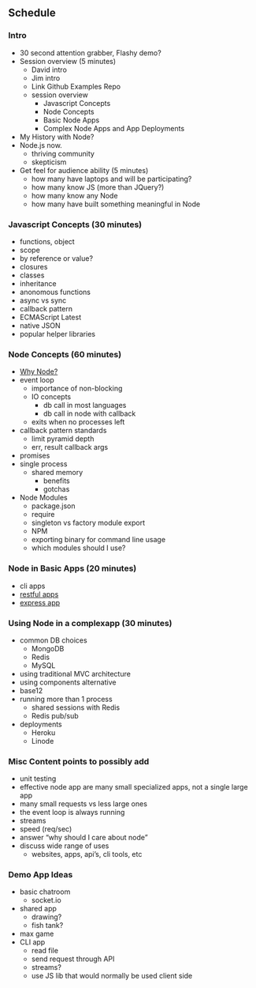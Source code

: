 ## Schedule

### Intro

  * 30 second attention grabber, Flashy demo?
  * Session overview (5 minutes)
    * David intro
    * Jim intro
    * Link Github Examples Repo
    * session overview
      * Javascript Concepts
      * Node Concepts
      * Basic Node Apps
      * Complex Node Apps and App Deployments
  * My History with Node?
  * Node.js now.
    * thriving community
    * skepticism
  * Get feel for audience ability (5 minutes)
    * how many have laptops and will be participating?
    * how many know JS (more than JQuery?)
    * how many know any Node
    * how many have built something meaningful in Node

### Javascript Concepts (30 minutes)
  * functions, object
  * scope
  * by reference or value?
  * closures
  * classes
  * inheritance
  * anonomous functions
  * async vs sync
  * callback pattern
  * ECMAScript Latest
  * native JSON
  * popular helper libraries

### Node Concepts (60 minutes)
  * [Why Node?](http://nodejs.org/about/)
  * event loop
    * importance of non-blocking
    * IO concepts
      * db call in most languages
      * db call in node with callback
    * exits when no processes left
  * callback pattern standards
    * limit pyramid depth
    * err, result callback args
  * promises
  * single process
    * shared memory
      * benefits
      * gotchas
  * Node Modules
    * package.json
    * require
    * singleton vs factory module export
    * NPM
    * exporting binary for command line usage
    * which modules should I use?

### Node in Basic Apps (20 minutes)
  * cli apps
  * [restful apps](https://github.com/skookum/restful)
  * [express app](http://expressjs.com/)

### Using Node in a complexapp (30 minutes)
  * common DB choices
    * MongoDB
    * Redis
    * MySQL
  * using traditional MVC architecture
  * using components alternative
  * base12
  * running more than 1 process
    * shared sessions with Redis
    * Redis pub/sub
  * deployments
    * Heroku
    * Linode




### Misc Content points to possibly add
  * unit testing
  * effective node app are many small specialized apps, not a single large app
  * many small requests vs less large ones
  * the event loop is always running
  * streams
  * speed (req/sec)
  * answer “why should I care about node”
  * discuss wide range of uses
    * websites, apps, api’s, cli tools, etc


### Demo App Ideas
  * basic chatroom
    * socket.io
  * shared app
    * drawing?
    * fish tank?
  * max game
  * CLI app
    * read file
    * send request through API
    * streams?
    * use JS lib that would normally be used client side